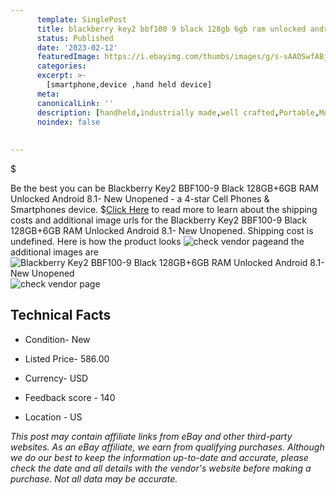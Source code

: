 ```yaml
---
      template: SinglePost
      title: blackberry key2 bbf100 9 black 128gb 6gb ram unlocked android 8 1 new unopened
      status: Published
      date: '2023-02-12'
      featuredImage: https://i.ebayimg.com/thumbs/images/g/s-sAAOSwfABjiFCj/s-l225.jpg
      categories: 
      excerpt: >-
        [smartphone,device ,hand held device]
      meta:
      canonicalLink: ''
      description: [handheld,industrially made,well crafted,Portable,Mobile,Compact,Convenient,Lightweight,Maneuverable,Man-portable,Miniature,Carriable,Hand-held,Light,Holdable,Transportable,Mobile device,Pocket-sized,On-the-go,Wireless,Cordless,Compact size,Convenient size, smartphone,device ,hand held device]
      noindex: false
      
        
---
```

$

Be the best you can be  Blackberry Key2 BBF100-9 Black 128GB+6GB RAM Unlocked Android 8.1- New Unopened - a 4-star Cell Phones & Smartphones device.
$[Click Here](https://www.ebay.com/itm/334656612320?hash=item4deb16a7e0%3Ag%3As-sAAOSwfABjiFCj&mkevt=1&mkcid=1&mkrid=711-53200-19255-0&campid=%253CePNCampaignId%253E&customid=%253CreferenceId%253E&toolid=10049) to read more to learn about the shipping costs and additional image urls for the Blackberry Key2 BBF100-9 Black 128GB+6GB RAM Unlocked Android 8.1- New Unopened. Shipping cost is undefined. Here is how the product looks ![check vendor page](https://i.ebayimg.com/thumbs/images/g/s-sAAOSwfABjiFCj/s-l225.jpg)and the additional images are![Blackberry Key2 BBF100-9 Black 128GB+6GB RAM Unlocked Android 8.1- New Unopened](https://i.ebayimg.com/images/g/s-sAAOSwfABjiFCj/s-l1600.jpg)![check vendor page](https://origin-galleryplus.ebayimg.com/ws/web/334656612320_2_0_1/225x225.jpg,https://origin-galleryplus.ebayimg.com/ws/web/334656612320_3_0_1/225x225.jpg,https://origin-galleryplus.ebayimg.com/ws/web/334656612320_4_0_1/225x225.jpg,https://origin-galleryplus.ebayimg.com/ws/web/334656612320_5_0_1/225x225.jpg,https://origin-galleryplus.ebayimg.com/ws/web/334656612320_6_0_1/225x225.jpg,https://origin-galleryplus.ebayimg.com/ws/web/334656612320_7_0_1/225x225.jpg,https://origin-galleryplus.ebayimg.com/ws/web/334656612320_8_0_1/225x225.jpg,https://origin-galleryplus.ebayimg.com/ws/web/334656612320_9_0_1/225x225.jpg,https://origin-galleryplus.ebayimg.com/ws/web/334656612320_10_0_1/225x225.jpg,https://origin-galleryplus.ebayimg.com/ws/web/334656612320_11_0_1/225x225.jpg,https://origin-galleryplus.ebayimg.com/ws/web/334656612320_12_0_1/225x225.jpg,https://origin-galleryplus.ebayimg.com/ws/web/334656612320_13_0_1/225x225.jpg,https://origin-galleryplus.ebayimg.com/ws/web/334656612320_14_0_1/225x225.jpg,https://origin-galleryplus.ebayimg.com/ws/web/334656612320_15_0_1/225x225.jpg,https://origin-galleryplus.ebayimg.com/ws/web/334656612320_16_0_1/225x225.jpg,https://origin-galleryplus.ebayimg.com/ws/web/334656612320_17_0_1/225x225.jpg)



 ## Technical Facts 



     
      

 - Condition- New 


      

 - Listed Price- 586.00 


      

 - Currency- USD 


      

 - Feedback score - 140 


      

 - Location - US 


      
      

 *_This post may contain affiliate links from eBay and other third-party websites. As an eBay affiliate, we earn from qualifying purchases. Although we do our best to keep the information up-to-date and accurate, please check the date and all details with the vendor's website before making a purchase. Not all data may be accurate._*






